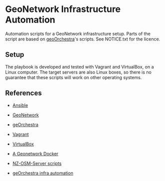 # GeoNetwork Infrastructure Automation

Automation scripts for a GeoNetwork infrastructure setup. Parts of the script are based on [geoOrchestra](http://www.georchestra.org/)'s scripts. See NOTICE.txt for the licence.

## Setup

The playbook is developed and tested with Vagrant and VirtualBox, on a Linux computer. The target servers are also Linux boxes, so there is no guarantee that these scripts will work on other operating systems.

## References

* [Ansible](https://www.ansible.com/)
* [GeoNetwork](http://geonetwork-opensource.org/)
* [geOrchestra](http://www.georchestra.org/)
* [Vagrant](https://www.virtualbox.org/)
* [VirtualBox](https://www.vagrantup.com/)

* [A Geonetwork Docker](https://github.com/docker-library/repo-info/blob/master/repos/geonetwork/remote/3.2.1-postgres.md)
* [NZ-OSM-Server scripts](https://github.com/kinow/nz-osm-server)
* [geOrchestra infra automation](https://github.com/georchestra/ansible)
